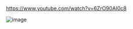 https://www.youtube.com/watch?v=6ZrO90AI0c8

![image](https://user-images.githubusercontent.com/26001460/154854910-c20a81c7-a0ad-4308-b83d-76664fd4edc3.png)
